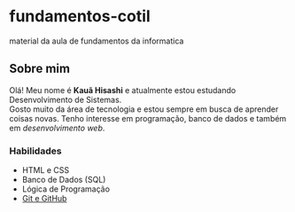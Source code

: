 # fundamentos-cotil
material da aula de fundamentos da informatica

## Sobre mim
Olá! Meu nome é **Kauã Hisashi** e atualmente estou estudando Desenvolvimento de Sistemas.  
Gosto muito da área de tecnologia e estou sempre em busca de aprender coisas novas. Tenho interesse em programação, banco de dados e também em *desenvolvimento web*. 

### Habilidades
- HTML e CSS  
- Banco de Dados (SQL)  
- Lógica de Programação  
- [Git e GitHub](https://github.com/hisashi22)